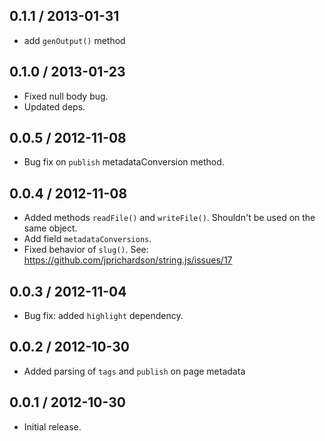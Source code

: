0.1.1 / 2013-01-31
------------------
* add `genOutput()` method

0.1.0 / 2013-01-23
------------------
* Fixed null body bug.
* Updated deps.

0.0.5 / 2012-11-08
------------------
* Bug fix on `publish` metadataConversion method.

0.0.4 / 2012-11-08
------------------
* Added methods `readFile()` and `writeFile()`. Shouldn't be used on the same object.
* Add field `metadataConversions`. 
* Fixed behavior of `slug()`. See: https://github.com/jprichardson/string.js/issues/17

0.0.3 / 2012-11-04
------------------
* Bug fix: added `highlight` dependency.

0.0.2 / 2012-10-30
------------------
* Added parsing of `tags` and `publish` on page metadata

0.0.1 / 2012-10-30
------------------
* Initial release.
